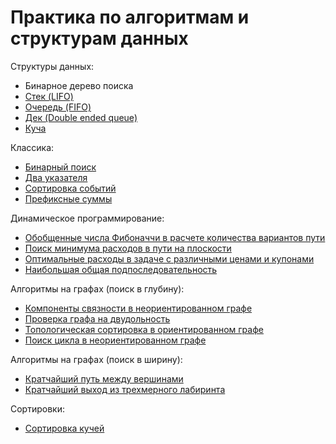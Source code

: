 # Практика по алгоритмам и структурам данных

Структуры данных:
- Бинарное дерево поиска
- [Стек (LIFO)](yandex_trainings_3/stack_11.py)
- [Очередь (FIFO)](yandex_trainings_3/queue_16.py)
- [Дек (Double ended queue)](yandex_trainings_3/queue_18.py)
- [Куча](yandex_trainings_3/heap_19.py)

Классика:
- [Бинарный поиск](yandex_trainings_3/warm_up_3.py)
- [Два указателя](yandex_trainings_3/warm_up_2.py)
- [Сортировка событий](yandex_trainings_3/warm_up_6.py)
- [Префиксные суммы](yandex_trainings_3/warm_up_9.py)

Динамическое программирование:
- [Обобщенные числа Фибоначчи в расчете количества вариантов пути](yandex_trainings_3/dp_22.py)
- [Поиск минимума расходов в пути на плоскости](yandex_trainings_3/dp_26.py)
- [Оптимальные расходы в задаче с различными ценами и купонами](yandex_trainings_3/dp_29.py)
- [Наибольшая общая подпоследовательность](yandex_trainings_3/dp_30.py)

Алгоритмы на графах (поиск в глубину):
- [Компоненты связности в неориентированном графе](yandex_trainings_3/graph_32.py)
- [Проверка графа на двудольность](yandex_trainings_3/graph_33.py)
- [Топологическая сортировка в ориентированном графе](yandex_trainings_3/graph_34.py)
- [Поиск цикла в неориентированном графе](yandex_trainings_3/graph_34.py)

Алгоритмы на графах (поиск в ширину):
- [Кратчайший путь между вершинами](yandex_trainings_3/graph_37.py)
- [Кратчайший выход из трехмерного лабиринта](yandex_trainings_3/graph_39.py)


Сортировки:
- [Сортировка кучей](yandex_trainings_3/heap_20.py)
